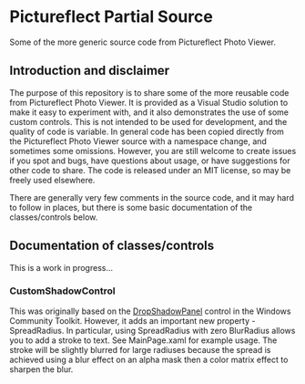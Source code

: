 # Pictureflect Partial Source
Some of the more generic source code from Pictureflect Photo Viewer.

## Introduction and disclaimer
The purpose of this repository is to share some of the more reusable code from Pictureflect Photo Viewer. It is provided as a Visual Studio solution to make it easy to experiment with, and it also demonstrates the use of some custom controls.
This is not intended to be used for development, and the quality of code is variable. In general code has been copied directly from the Pictureflect Photo Viewer source with a namespace change, and sometimes some omissions.
However, you are still welcome to create issues if you spot and bugs, have questions about usage, or have suggestions for other code to share. The code is released under an MIT license, so may be freely used elsewhere.

There are generally very few comments in the source code, and it may hard to follow in places, but there is some basic documentation of the classes/controls below.

## Documentation of classes/controls
This is a work in progress...

### CustomShadowControl
This was originally based on the [DropShadowPanel](https://docs.microsoft.com/en-us/windows/communitytoolkit/controls/dropshadowpanel) control in the Windows Community Toolkit. However, it adds an important new property - SpreadRadius.
In particular, using SpreadRadius with zero BlurRadius allows you to add a stroke to text. See MainPage.xaml for example usage. The stroke will be slightly blurred for large radiuses because the spread is achieved using a blur effect on an alpha mask then a color matrix effect to sharpen the blur. 
